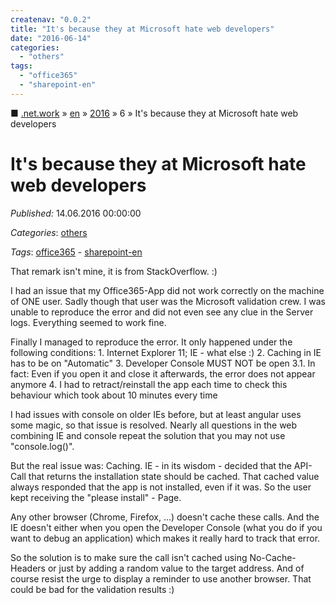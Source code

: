 ```yaml
---
createnav: "0.0.2"
title: "It's because they at Microsoft hate web developers"
date: "2016-06-14"
categories: 
  - "others"
tags: 
  - "office365"
  - "sharepoint-en"
---
```

■ [.net.work](/) » [en](/en) » [2016](/en#2016)  » 6 » It's because they at Microsoft hate web developers

# It's because they at Microsoft hate web developers
_Published:_ 14.06.2016 00:00:00

_Categories_: [others](/en/categories#others)

_Tags_: [office365](/en/tags#office365) - [sharepoint-en](/en/tags#sharepoint-en)


That remark isn't mine, it is from StackOverflow. :)

I had an issue that my Office365-App did not work correctly on the machine of ONE user. Sadly though that user was the Microsoft validation crew. I was unable to reproduce the error and did not even see any clue in the Server logs. Everything seemed to work fine.

Finally I managed to reproduce the error. It only happened under the following conditions: 1. Internet Explorer 11; IE - what else :) 2. Caching in IE has to be on "Automatic" 3. Developer Console MUST NOT be open 3.1. In fact: Even if you open it and close it afterwards, the error does not appear anymore 4. I had to retract/reinstall the app each time to check this behaviour which took about 10 minutes every time

I had issues with console on older IEs before, but at least angular uses some magic, so that issue is resolved. Nearly all questions in the web combining IE and console repeat the solution that you may not use "console.log()".

But the real issue was: Caching. IE - in its wisdom - decided that the API-Call that returns the installation state should be cached. That cached value always responded that the app is not installed, even if it was. So the user kept receiving the "please install" - Page.

Any other browser (Chrome, Firefox, ...) doesn't cache these calls. And the IE doesn't either when you open the Developer Console (what you do if you want to debug an application) which makes it really hard to track that error.

So the solution is to make sure the call isn't cached using No-Cache-Headers or just by adding a random value to the target address. And of course resist the urge to display a reminder to use another browser. That could be bad for the validation results :)
